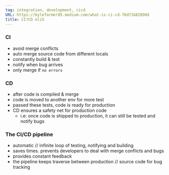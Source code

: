 ```yaml
---
tag: integration, development, cicd
URL: https://kylefarmer85.medium.com/what-is-ci-cd-76d71b82898d
title: CI?CD eli5
---
```


### CI
- avoid merge conflicts
- auto merge source code from different locals
- constantly build & test
- notify when bug arrives
- only merge if `no errors`


### CD
- after code is compiled & merge
- code is moved to another env for more test
- passed these tests, code is ready for production
- CD ensures a safety net for production code
	- i.e: once code is shipped to production, it can still be tested and notify bugs



### The CI/CD pipeline
- automatic // infinite loop of testing, notifying and building
- saves times. prevents developers to deal with merge conflicts and bugs
- provides constant feedback
- the pipeline keeps traverse between production // source code for bug tracking

